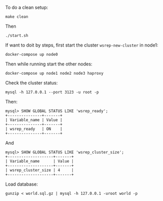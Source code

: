To do a clean setup:

    make clean

Then

    ./start.sh

If want to doit by steps, first start the cluster `wsrep-new-cluster` in node1:

    docker-compose up node0

Then while running start the other nodes:

    docker-compose up node1 node2 node3 haproxy

Check the cluster status:

    mysql -h 127.0.0.1 --port 3123 -u root -p

Then:

    mysql> SHOW GLOBAL STATUS LIKE 'wsrep_ready';
    +---------------+-------+
    | Variable_name | Value |
    +---------------+-------+
    | wsrep_ready   | ON    |
    +---------------+-------+

And

    mysql> SHOW GLOBAL STATUS LIKE 'wsrep_cluster_size';
    +--------------------+-------+
    | Variable_name      | Value |
    +--------------------+-------+
    | wsrep_cluster_size | 4     |
    +--------------------+-------+

Load database:

    gunzip < world.sql.gz | mysql -h 127.0.0.1 -uroot world -p
